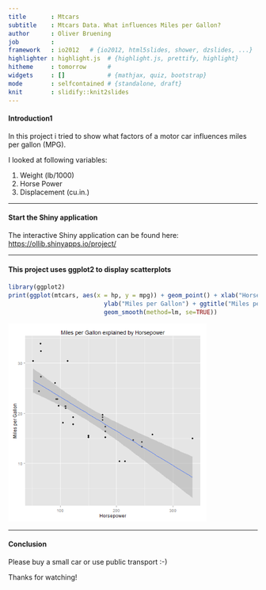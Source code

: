 ```yaml
---
title       : Mtcars
subtitle    : Mtcars Data. What influences Miles per Gallon?
author      : Oliver Bruening
job         : 
framework   : io2012   # {io2012, html5slides, shower, dzslides, ...}
highlighter : highlight.js  # {highlight.js, prettify, highlight}
hitheme     : tomorrow      # 
widgets     : []            # {mathjax, quiz, bootstrap}
mode        : selfcontained # {standalone, draft}
knit        : slidify::knit2slides
---
```

#### Introduction1

In this project i tried to show what factors of a motor car influences miles per gallon (MPG).

I looked at following variables:

1. Weight (lb/1000)
2. Horse Power
3. Displacement (cu.in.)

---
#### Start the Shiny application

The interactive Shiny application can be found here: https://ollib.shinyapps.io/project/

---
#### This project uses ggplot2 to display scatterplots


```r
library(ggplot2)
print(ggplot(mtcars, aes(x = hp, y = mpg)) + geom_point() + xlab("Horsepower") + 
                           ylab("Miles per Gallon") + ggtitle("Miles per Gallon explained by Horsepower") +
                           geom_smooth(method=lm, se=TRUE))
```

<img src="assets/fig/unnamed-chunk-1-1.png" title="plot of chunk unnamed-chunk-1" alt="plot of chunk unnamed-chunk-1" width="400" />

---
#### Conclusion
 
Please buy a small car or use public transport :-)

Thanks for watching!



